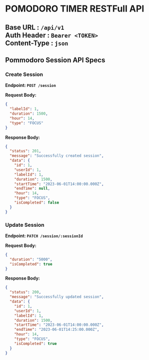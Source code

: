# POMODORO TIMER RESTFull API
**Base URL : `/api/v1`** \
**Auth Header : `Bearer <TOKEN>`**\
**Content-Type : `json`**
---
## Pommodoro Session API Specs
### Create Session
**Endpoint: `POST /session`**

**Request Body:**
```json
{
  "labelId": 1,
  "duration": 1500,
  "hour": 14,
  "type": "FOCUS"
}
```

**Response Body:**
```json
{
  "status": 201,
  "message": "Successfully created session",
  "data": {
    "id": 1,
    "userId": 1,
    "labelId": 1,
    "duration": 1500,
    "startTime": "2023-06-01T14:00:00.000Z",
    "endTime": null,
    "hour": 14,
    "type": "FOCUS",
    "isCompleted": false
  }
}
```

### Update Session
**Endpoint: `PATCH /session/:sessionId`**

**Request Body:**
```json
{
  "duration": "5000",
  "isCompleted": true
}
```

**Response Body:**
```json
{
  "status": 200,
  "message": "Successfully updated session",
  "data": {
    "id": 1,
    "userId": 1,
    "labelId": 1,
    "duration": 1500,
    "startTime": "2023-06-01T14:00:00.000Z",
    "endTime": "2023-06-01T14:25:00.000Z",
    "hour": 14,
    "type": "FOCUS",
    "isCompleted": true
  }
}
```
